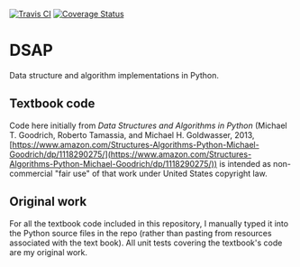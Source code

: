 [![Travis CI](https://travis-ci.com/B-T-D/DSAP.svg?branch=master)](https://travis-ci.com/github/B-T-D/DSAP)
[![Coverage Status](https://coveralls.io/repos/github/B-T-D/DSAP/badge.svg?branch=master&service=github)](https://coveralls.io/github/B-T-D/DSAP?branch=master&service=github)


# DSAP
Data structure and algorithm implementations in Python.

## Textbook code
Code here initially from *Data Structures and Algorithms in Python* (Michael T. Goodrich, Roberto Tamassia, and Michael H. Goldwasser, 2013, [https://www.amazon.com/Structures-Algorithms-Python-Michael-Goodrich/dp/1118290275/](https://www.amazon.com/Structures-Algorithms-Python-Michael-Goodrich/dp/1118290275/)) is intended as non-commercial "fair use" of that work under United States copyright law.

## Original work
For all the textbook code included in this repository, I manually typed it into the Python source files in the repo (rather than pasting from resources associated with the text book). All unit tests covering the textbook's code are my original work.
